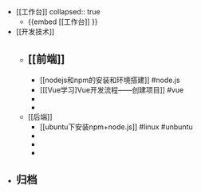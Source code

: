 - [[工作台]] 
  collapsed:: true
	- {{embed [[工作台]] }}
- [[开发技术]]
	- [[前端]]
		-
		- [[nodejs和npm的安装和环境搭建]] #node.js
		- [[[Vue学习]Vue开发流程——创建项目]] #vue
		-
		-
	- [[后端]]
		- [[ubuntu下安装npm+node.js]] #linux #unbuntu
		-
		-
		-
- 归档
	-